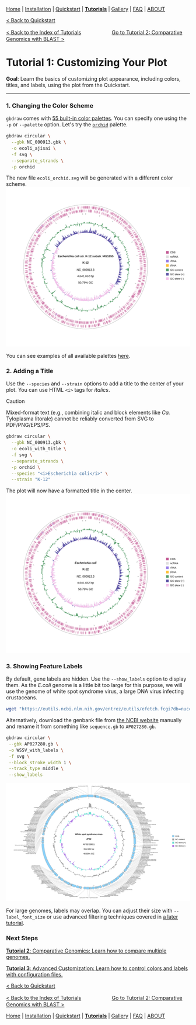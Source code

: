 [Home](../README.md) | [Installation](../INSTALL.md) | [Quickstart](../QUICKSTART.md) | [**Tutorials**](../TUTORIALS/TUTORIALS.md) | [Gallery](../GALLERY.md) | [FAQ](../FAQ.md) | [ABOUT](../ABOUT.md)

[< Back to Quickstart](../QUICKSTART.md)

[< Back to the Index of Tutorials](./TUTORIALS.md)　　　　　　[Go to Tutorial 2: Comparative Genomics with BLAST >](./2_Comparative_Genomics.md) 

# Tutorial 1: Customizing Your Plot

**Goal**: Learn the basics of customizing plot appearance, including colors, titles, and labels, using the plot from the Quickstart.

---

### 1. Changing the Color Scheme

`gbdraw` comes with [55 built-in color palettes](../../examples/color_palette_examples.md). You can specify one using the `-p` or `--palette` option. Let's try the [`orchid`](../../examples/color_palette_examples.md#orchid) palette.

```bash
gbdraw circular \
  --gbk NC_000913.gbk \
  -o ecoli_ajisai \
  -f svg \
  --separate_strands \
  -p orchid
```

The new file `ecoli_orchid.svg` will be generated with a different color scheme. 
![ecoli_orchid.svg](../../examples/ecoli_orchid.svg)


You can see examples of all available palettes [here](../examples/color_palette_examples.md).


### 2. Adding a Title
Use the `--species` and `--strain` options to add a title to the center of your plot. You can use HTML `<i>` tags for *italics*.
> [!CAUTION]
> Mixed-format text (e.g., combining italic and block elements like <i>Ca.</i> Tyloplasma litorale) cannot be reliably converted from SVG to PDF/PNG/EPS/PS.

```bash
gbdraw circular \
  --gbk NC_000913.gbk \
  -o ecoli_with_title \
  -f svg \
  --separate_strands \
  -p orchid \
  --species "<i>Escherichia coli</i>" \
  --strain "K-12"
```
The plot will now have a formatted title in the center.
![ecoli_with_title.svg](../../examples/ecoli_with_title.svg)

### 3. Showing Feature Labels
By default, gene labels are hidden. Use the `--show_labels` option to display them.
As the *E.coli* genome is a little bit too large for this purpose, we will use the genome of white spot syndrome virus, a large DNA virus infecting crustaceans.

```bash
wget "https://eutils.ncbi.nlm.nih.gov/entrez/eutils/efetch.fcgi?db=nuccore&id=AP027280.1&rettype=gbwithparts&retmode=text" -O AP027280.gb
```
Alternatively, download the genbank file from [the NCBI website](https://www.ncbi.nlm.nih.gov/nuccore/AP027280) manually and rename it from something like `sequence.gb` to `AP027280.gb`.
```bash
gbdraw circular \
 --gbk AP027280.gb \
 -o WSSV_with_labels \
 -f svg \
 --block_stroke_width 1 \
 --track_type middle \
 --show_labels
```

![WSSV_with_labels.svg](../../examples/WSSV_with_labels.svg)

For large genomes, labels may overlap. You can adjust their size with `--label_font_size` or use advanced filtering techniques covered in [a later tutorial](./3_Advanced_Customization.md).

### Next Steps
[**Tutorial 2**: Comparative Genomics: Learn how to compare multiple genomes.](./2_Comparative_Genomics.md)

[**Tutorial 3**: Advanced Customization: Learn how to control colors and labels with configuration files.](./3_Advanced_Customization.md)

[< Back to Quickstart](../QUICKSTART.md)

[< Back to the Index of Tutorials](./TUTORIALS.md)　　　　　　[Go to Tutorial 2: Comparative Genomics with BLAST >](./2_Comparative_Genomics.md) 


[Home](../README.md) | [Installation](../INSTALL.md) | [Quickstart](../QUICKSTART.md) | [**Tutorials**](../TUTORIALS/TUTORIALS.md) | [Gallery](../GALLERY.md) | [FAQ](../FAQ.md) | [ABOUT](../ABOUT.md)